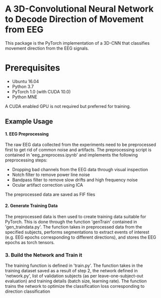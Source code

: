 # A 3D-Convolutional Neural Network to Decode Direction of Movement from EEG

This package is the PyTorch implementation of a 3D-CNN that classifies movement direction from the EEG signals. 

# Prerequisites

* Ubuntu 16.04
* Python 3.7
* PyTorch 1.0 (with CUDA 10.0)
* Python MNE

A CUDA enabled GPU is not required but preferred for training. 

## Example Usage ##

#### 1. EEG Preprocessing ####
The raw EEG data collected from the experiments need to be preprocessed first to get rid of common noise and artifacts. 
The preprocessing script is contained in 'eeg_preprocess.ipynb' and implements the following preprocessing steps: 
* Dropping bad channels from the EEG data through visual inspection
* Notch filter to remove power line noise
* Bandpass filter to remove slow drifts and high frequency noise
* Ocular artifact correction using ICA

The preprocessed data are saved as FIF files

#### 2. Generate Training Data ####
The preprocessed data is then used to create training data suitable for PyTorch. This is done through the function 'genTrain' contained in 'gen_traindata.py'.
The function takes in preprocessed data from the specified subjects, performs segmentations to extract events of interest (e.g. EEG epochs corresponding to different directions), and stores the EEG epochs as torch tensors. 

### 3. Build the Network and Train it ###
The training function is defined in 'train.py'. The function takes in the training dataset saved as a result of step 2, the network defined in 'network.py', list of validation subjects (as per leave-one-subject-out evaluation) and training details (batch size, learning rate). The function trains the network to optimize the classification loss corresponding to direction classification
